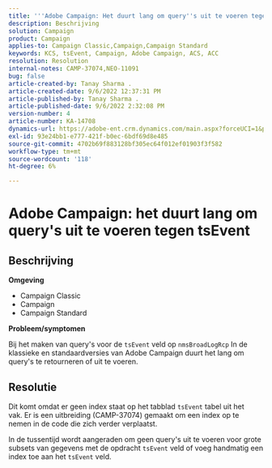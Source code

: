```yaml
---
title: '''Adobe Campaign: Het duurt lang om query''s uit te voeren tegen tsEvent'''
description: Beschrijving
solution: Campaign
product: Campaign
applies-to: Campaign Classic,Campaign,Campaign Standard
keywords: KCS, tsEvent, Campaign, Adobe Campaign, ACS, ACC
resolution: Resolution
internal-notes: CAMP-37074,NEO-11091
bug: false
article-created-by: Tanay Sharma .
article-created-date: 9/6/2022 12:37:31 PM
article-published-by: Tanay Sharma .
article-published-date: 9/6/2022 2:32:08 PM
version-number: 4
article-number: KA-14708
dynamics-url: https://adobe-ent.crm.dynamics.com/main.aspx?forceUCI=1&pagetype=entityrecord&etn=knowledgearticle&id=a03690ab-e02d-ed11-9db1-002248086735
exl-id: 93e24bb1-e777-421f-b0ec-6bdf69d8e485
source-git-commit: 4702b69f883128bf305ec64f012ef01903f3f582
workflow-type: tm+mt
source-wordcount: '118'
ht-degree: 6%

---
```


# Adobe Campaign: het duurt lang om query&#39;s uit te voeren tegen tsEvent

## Beschrijving


<b>Omgeving</b>

- Campaign Classic
- Campaign
- Campaign Standard




<b>Probleem/symptomen</b>

Bij het maken van query&#39;s voor de `tsEvent` veld op `nmsBroadLogRcp` In de klassieke en standaardversies van Adobe Campaign duurt het lang om query&#39;s te retourneren of uit te voeren.


## Resolutie


Dit komt omdat er geen index staat op het tabblad `tsEvent` tabel uit het vak. Er is een uitbreiding (CAMP-37074) gemaakt om een index op te nemen in de code die zich verder verplaatst.

In de tussentijd wordt aangeraden om geen query&#39;s uit te voeren voor grote subsets van gegevens met de opdracht `tsEvent` veld of voeg handmatig een index toe aan het `tsEvent` veld.
